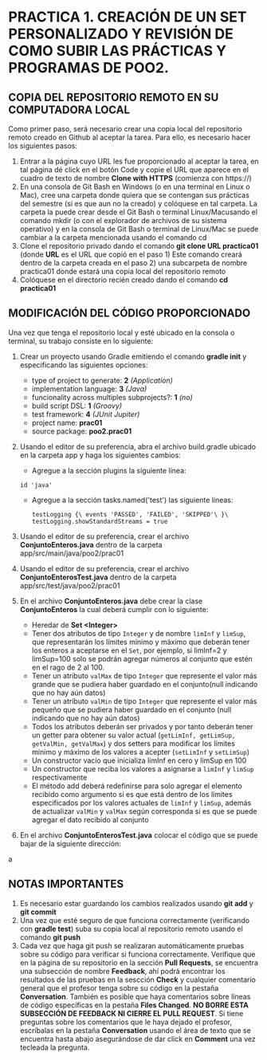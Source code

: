 # PRACTICA 1. CREACIÓN DE UN SET PERSONALIZADO Y REVISIÓN DE COMO SUBIR LAS PRÁCTICAS Y PROGRAMAS DE POO2.

## COPIA DEL REPOSITORIO REMOTO EN SU COMPUTADORA LOCAL
Como primer paso, será necesario crear una copia local del repositorio remoto creado en Github al aceptar la tarea. Para ello, es necesario hacer los siguientes pasos:
1)	Entrar a la página cuyo URL les fue proporcionado al aceptar la tarea, en tal página dé click en el botón Code y copie el URL que aparece en el cuadro de texto de nombre **Clone with HTTPS** (comienza con https://)
2)	En una consola de Git Bash en Windows (o en una terminal en Linux o Mac), cree una carpeta donde quiera que se contengan sus prácticas del semestre (si es que aun no la creado) y colóquese en tal carpeta. La carpeta la puede crear desde el Git Bash o terminal Linux/Macusando el comando mkdir (o con el explorador de archivos de su sistema operativo) y en la consola de Git Bash o terminal de Linux/Mac se puede cambiar a la carpeta mencionada usando el comando cd
3)	Clone el repositorio privado dando el comando **git clone URL practica01**
 (donde **URL** es el URL que copió en el paso 1)
 Este comando creará dentro de la carpeta creada en el paso 2) una subcarpeta de nombre practica01 donde estará una copia local del repositorio remoto
4)  Colóquese en el directorio recién creado dando el comando **cd practica01** 


## MODIFICACIÓN DEL CÓDIGO PROPORCIONADO
Una vez que tenga el repositorio local y esté ubicado en la consola o terminal, su trabajo consiste en lo siguiente:
1. Crear un proyecto usando Gradle emitiendo el comando **gradle init** y especificando las siguientes opciones:
   - type of project to generate: **2** *(Application)*
   - implementation language: **3** *(Java)* 
   - funcionality across multiples subprojects?: **1** *(no)*
   - build script DSL: **1** *(Groovy)*
   - test framework: **4** *(JUnit Jupiter)*
   - project name: **prac01**
   - source package: **poo2.prac01**
2. Usando el editor de su preferencia, abra el archivo build.gradle ubicado en la carpeta app y haga los siguientes cambios:
   - Agregue a la sección plugins la siguiente línea:

    `id 'java'` 
   - Agregue a la sección tasks.named('test') las siguiente líneas:

     `testLogging {\
        events 'PASSED', 'FAILED', 'SKIPPED'\
     }\
     testLogging.showStandardStreams = true`

3. Usando el editor de su preferencia, crear el archivo **ConjuntoEnteros.java** dentro de la carpeta app/src/main/java/poo2/prac01

4. Usando el editor de su preferencia, crear el archivo **ConjuntoEnterosTest.java** dentro de la carpeta app/src/test/java/poo2/prac01

5. En el archivo **ConjuntoEnteros.java** debe crear la clase **ConjuntoEnteros** la cual deberá cumplir con lo siguiente:
   - Heredar de **Set &lt;Integer&gt;**
   - Tener dos atributos de tipo `Integer` y de nombre `limInf` y `limSup`, que representarán los límites mínimo y máximo que deberán tener los enteros a aceptarse en el `Set`, por ejemplo, si limInf=2 y limSup=100 solo se podrán agregar números al conjunto que estén en el rago de 2 al 100. 
   - Tener un atributo `valMax` de tipo `Integer` que represente el valor más grande que se pudiera haber guardado en el conjunto(null indicando que no hay aún datos)
   - Tener un atributo `valMin` de tipo `Integer` que represente el valor más pequeño que se pudiera haber guardado en el conjunto (null indicando que no hay aún datos)
   - Todos los atributos deberán ser privados y por tanto deberán tener un getter para obtener su valor actual (`getLimInf, getLimSup, getValMin, getValMax`) y dos setters para modificar los límites mínimo y máximo de los valores a acepter (`setLimInf` y `setLimSup`)
   - Un constructor vacío que inicializa limInf en cero y limSup en 100
   - Un constructor que reciba los valores a asignarse a `limInf` y `limSup` respectivamente
   - El método add deberá redefinirse para solo agregar el elemento recibido como argumento si es que está dentro de los límites especificados por los valores actuales de `limInf` y `limSup`, además de actualizar `valMin` y `valMax` según corresponda si es que se puede agregar el dato recibido al conjunto 

5. En el archivo **ConjuntoEnterosTest.java** colocar el código que se puede bajar de la siguiente dirección:

a
## NOTAS IMPORTANTES
1)	Es necesario estar guardando los cambios realizados usando **git add** y **git commit**
2)	Una vez que esté seguro de que funciona correctamente (verificando con **gradle test**) suba su copia local al repositorio remoto usando el comando **git push**
3)	Cada vez que haga git push se realizaran automáticamente pruebas sobre su código para verificar si funciona correctamente. Verifique que en la página de su repositorio en la sección **Pull Requests**, se encuentra una subsección de nombre **Feedback**, ahí podrá encontrar los resultados de las pruebas en la sescción **Check** y cualquier comentario general que el profesor tenga sobre su código en la pestaña **Conversation**. También es posible que haya comentarios sobre líneas de código específicas en la pestaña **Files Changed**. **NO BORRE ESTA SUBSECCIÓN DE FEEDBACK NI CIERRE EL PULL REQUEST**. Si tiene preguntas sobre los comentarios que le haya dejado el profesor, escríbalas en la pestaña **Conversation** usando el área de texto que se encuentra hasta abajo asegurándose de dar click en **Comment** una vez tecleada la pregunta.
